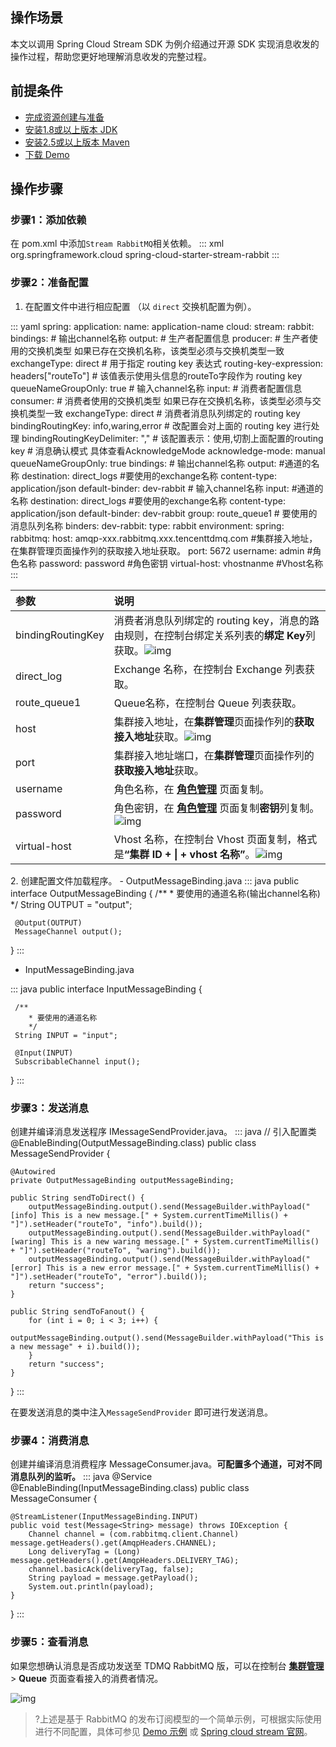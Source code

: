 ## 操作场景

本文以调用 Spring Cloud Stream SDK 为例介绍通过开源 SDK 实现消息收发的操作过程，帮助您更好地理解消息收发的完整过程。

## 前提条件

- [完成资源创建与准备](https://cloud.tencent.com/document/product/1495/61829)
- [安装1.8或以上版本 JDK](https://www.oracle.com/java/technologies/javase-downloads.html)
- [安装2.5或以上版本 Maven](http://maven.apache.org/download.cgi#)
- [下载 Demo](https://tdmq-document-1306598660.cos.ap-nanjing.myqcloud.com/%E5%85%AC%E6%9C%89%E4%BA%91demo/rabbitmq/tdmq-rabbitmq-springcloud-stream-demo.zip)

## 操作步骤

### 步骤1：添加依赖

在 pom.xml 中添加`Stream RabbitMQ`相关依赖。
<dx-codeblock>
:::  xml
<dependency>
	<groupId>org.springframework.cloud</groupId>
	<artifactId>spring-cloud-starter-stream-rabbit</artifactId>
</dependency>
:::
</dx-codeblock>


### 步骤2：准备配置

1. 在配置文件中进行相应配置 （以 `direct` 交换机配置为例）。
<dx-codeblock>
:::  yaml
spring:
    application:
    name: application-name
    cloud:
    stream:
      rabbit:
        bindings:
          # 输出channel名称
          output:
            # 生产者配置信息
            producer:
              # 生产者使用的交换机类型   如果已存在交换机名称，该类型必须与交换机类型一致
              exchangeType: direct
              # 用于指定 routing key 表达式
              routing-key-expression: headers["routeTo"] # 该值表示使用头信息的routeTo字段作为 routing key
              queueNameGroupOnly: true
          # 输入channel名称
          input:
            # 消费者配置信息
            consumer:
              # 消费者使用的交换机类型   如果已存在交换机名称，该类型必须与交换机类型一致
              exchangeType: direct
              # 消费者消息队列绑定的 routing key
              bindingRoutingKey: info,waring,error
              # 改配置会对上面的 routing key 进行处理
              bindingRoutingKeyDelimiter: ","  # 该配置表示：使用,切割上面配置的routing key
              # 消息确认模式   具体查看AcknowledgeMode
              acknowledge-mode: manual
              queueNameGroupOnly: true
      bindings:
      	# 输出channel名称
        output: #通道的名称
          destination: direct_logs #要使用的exchange名称
          content-type: application/json
          default-binder: dev-rabbit
        # 输入channel名称
        input: #通道的名称
          destination: direct_logs #要使用的exchange名称
          content-type: application/json
          default-binder: dev-rabbit
          group: route_queue1 # 要使用的消息队列名称
      binders:
        dev-rabbit:
          type: rabbit
          environment:
            spring:
              rabbitmq:
                host: amqp-xxx.rabbitmq.xxx.tencenttdmq.com #集群接入地址，在集群管理页面操作列的获取接入地址获取。
                port: 5672
                username: admin #角色名称
                password: password #角色密钥
                virtual-host: vhostnanme #Vhost名称
:::
</dx-codeblock>
<table>
<thead>
<tr>
<th align="left">参数</th>
<th align="left">说明</th>
</tr>
</thead>
<tbody><tr>
<td align="left">bindingRoutingKey</td>
<td align="left">消费者消息队列绑定的 routing key，消息的路由规则，在控制台绑定关系列表的<strong>绑定 Key</strong>列获取。<img src="https://main.qcloudimg.com/raw/66d31e7d7ec8519843a8fc67bff87265.png" alt="img"></td>
</tr>
<tr>
<td align="left">direct_log</td>
<td align="left">Exchange 名称，在控制台 Exchange 列表获取。</td>
</tr>
<tr>
<td align="left">route_queue1</td>
<td align="left">Queue名称，在控制台 Queue 列表获取。</td>
</tr>
<tr>
<td align="left">host</td>
<td align="left">集群接入地址，在<strong>集群管理</strong>页面操作列的<strong>获取接入地址</strong>获取。<img src="https://main.qcloudimg.com/raw/0238d2d64bd896704ebef400fc08a7f1.png" alt="img"></td>
</tr>
<tr>
<td align="left">port</td>
<td align="left">集群接入地址端口，在<strong>集群管理</strong>页面操作列的<strong>获取接入地址</strong>获取。</td>
</tr>
<tr>
<td align="left">username</td>
<td align="left">角色名称，在 <strong><a href="https://console.cloud.tencent.com/tdmq/role">角色管理</a></strong> 页面复制。</td>
</tr>
<tr>
<td align="left">password</td>
<td align="left">角色密钥，在 <strong><a href="https://console.cloud.tencent.com/tdmq/role">角色管理</a></strong> 页面复制<strong>密钥</strong>列复制。<img src="https://main.qcloudimg.com/raw/52907691231cc11e6e4801298ba90a6c.png" alt="img"></td>
</tr>
<tr>
<td align="left">virtual-host</td>
<td align="left">Vhost 名称，在控制台 Vhost 页面复制，格式是<strong>“集群 ID + | + vhost 名称”</strong>。<img src="https://main.qcloudimg.com/raw/ae6ec1a5a94c9befea289ad7f5b46aed.png" alt="img"></td>
</tr>
</tbody></table>
2. 创建配置文件加载程序。
   - OutputMessageBinding.java
   <dx-codeblock>
   :::  java
   public interface OutputMessageBinding {
	 /**
		* 要使用的通道名称(输出channel名称)
		*/
	 String OUTPUT = "output";

	 @Output(OUTPUT)
	 MessageChannel output();
   }
   :::
   </dx-codeblock>
   - InputMessageBinding.java
   <dx-codeblock>
   :::  java
   public interface InputMessageBinding {

	 /**
		* 要使用的通道名称
		*/
	 String INPUT = "input";

	 @Input(INPUT)
	 SubscribableChannel input();
   }
   :::
   </dx-codeblock>


### 步骤3：发送消息

创建并编译消息发送程序 IMessageSendProvider.java。
<dx-codeblock>
:::  java
// 引入配置类
@EnableBinding(OutputMessageBinding.class)
public class MessageSendProvider {

    @Autowired
    private OutputMessageBinding outputMessageBinding;
    
    public String sendToDirect() {
        outputMessageBinding.output().send(MessageBuilder.withPayload("[info] This is a new message.[" + System.currentTimeMillis() + "]").setHeader("routeTo", "info").build());
        outputMessageBinding.output().send(MessageBuilder.withPayload("[waring] This is a new waring message.[" + System.currentTimeMillis() + "]").setHeader("routeTo", "waring").build());
        outputMessageBinding.output().send(MessageBuilder.withPayload("[error] This is a new error message.[" + System.currentTimeMillis() + "]").setHeader("routeTo", "error").build());
        return "success";
    }
    
    public String sendToFanout() {
        for (int i = 0; i < 3; i++) {
            outputMessageBinding.output().send(MessageBuilder.withPayload("This is a new message" + i).build());
        }
        return "success";
    }
}
:::
</dx-codeblock>


在要发送消息的类中注入`MessageSendProvider` 即可进行发送消息。

### 步骤4：消费消息

创建并编译消息消费程序 MessageConsumer.java。**可配置多个通道，可对不同消息队列的监听。**
<dx-codeblock>
:::  java
@Service
@EnableBinding(InputMessageBinding.class)
public class MessageConsumer {

    @StreamListener(InputMessageBinding.INPUT)
    public void test(Message<String> message) throws IOException {
        Channel channel = (com.rabbitmq.client.Channel) message.getHeaders().get(AmqpHeaders.CHANNEL);
        Long deliveryTag = (Long) message.getHeaders().get(AmqpHeaders.DELIVERY_TAG);
        channel.basicAck(deliveryTag, false);
        String payload = message.getPayload();
        System.out.println(payload);
    }
}
:::
</dx-codeblock>


### 步骤5：查看消息

如果您想确认消息是否成功发送至 TDMQ RabbitMQ 版，可以在控制台 **[集群管理](https://console.cloud.tencent.com/tdmq/rocket-cluster)** > **Queue** 页面查看接入的消费者情况。

![img](https://main.qcloudimg.com/raw/a7d78cc58efadfb614b890cc33d08632.png)

>?上述是基于 RabbitMQ 的发布订阅模型的一个简单示例，可根据实际使用进行不同配置，具体可参见 [Demo 示例](https://tdmq-document-1306598660.cos.ap-nanjing.myqcloud.com/%E5%85%AC%E6%9C%89%E4%BA%91demo/rabbitmq/tdmq-rabbitmq-springcloud-stream-demo.zip) 或 [Spring cloud stream 官网](https://github.com/spring-cloud/spring-cloud-stream-binder-rabbit#rabbit-prod-props)。

